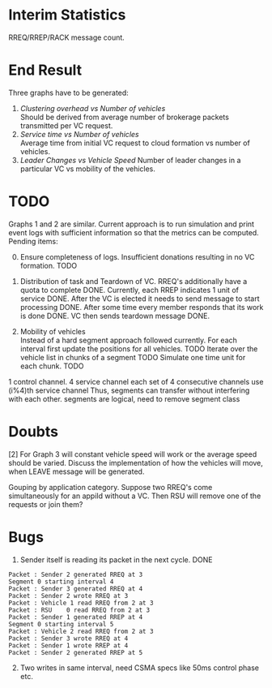 # Interim Statistics
RREQ/RREP/RACK message count.

# End Result
Three graphs have to be generated:  
1. _Clustering overhead vs Number of vehicles_  
Should be derived from average number of brokerage packets transmitted per VC request.
2. _Service time vs Number of vehicles_  
Average time from initial VC request to cloud formation vs number of vehicles.
3. _Leader Changes vs Vehicle Speed_
Number of leader changes in a particular VC vs mobility of the vehicles.

# TODO
Graphs 1 and 2 are similar. Current approach is to run simulation and print event logs with sufficient information so that the metrics can be computed. Pending items:  

0. Ensure completeness of logs.
Insufficient donations resulting in no VC formation. TODO

1. Distribution of task and Teardown of VC.
RREQ's additionally have a quota to complete DONE.
Currently, each RREP indicates 1 unit of service DONE.
After the VC is elected it needs to send message to start processing DONE.
After some time every member responds that its work is done DONE.
VC then sends teardown message DONE.

2. Mobility of vehicles  
Instead of a hard segment approach followed currently.
For each interval first update the positions for all vehicles. TODO
Iterate over the vehicle list in chunks of a segment TODO 
Simulate one time unit for each chunk. TODO

1 control channel.
4 service channel
each set of 4 consecutive channels use (i%4)th service channel
Thus, segments can transfer without interfering with each other.
segments are logical, need to remove segment class

# Doubts
[2] For Graph 3 will constant vehicle speed will work or the average speed should be varied.
Discuss the implementation of how the vehicles will move, when LEAVE message will be generated.

Gouping by application category. Suppose two RREQ's come simultaneously for an appiId without a VC. Then RSU will remove one of the requests or join them?

# Bugs
1. Sender itself is reading its packet in the next cycle. DONE
```
Packet : Sender 2 generated RREQ at 3
Segment 0 starting interval 4
Packet : Sender 3 generated RREQ at 4
Packet : Sender 2 wrote RREQ at 3
Packet : Vehicle 1 read RREQ from 2 at 3
Packet : RSU    0 read RREQ from 2 at 3
Packet : Sender 1 generated RREP at 4
Segment 0 starting interval 5
Packet : Vehicle 2 read RREQ from 2 at 3
Packet : Sender 3 wrote RREQ at 4
Packet : Sender 1 wrote RREP at 4
Packet : Sender 2 generated RREP at 5
```
2. Two writes in same interval, need CSMA specs like 50ms control phase etc.